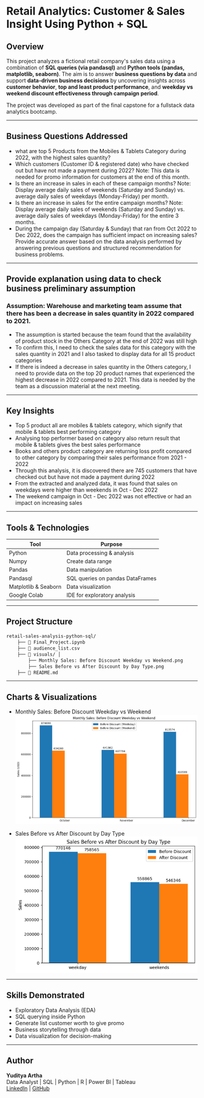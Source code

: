 # Retail Analytics: Customer & Sales Insight Using Python + SQL

## Overview

This project analyzes a fictional retail company's sales data using a combination of **SQL queries (via pandasql)** and **Python tools (pandas, matplotlib, seaborn)**. The aim is to answer **business questions by data** and support **data-driven business decisions** by uncovering insights across **customer behavior**, **top and least product performance**, and **weekday vs weekend discount effectiveness through campaign period**.

The project was developed as part of the final capstone for a fullstack data analytics bootcamp.

---

## Business Questions Addressed

- what are top 5 Products from the Mobiles & Tablets Category during 2022, with the highest sales quantity?
- Which customers (Customer ID & registered date) who have checked out but have not made a payment during 2022?
  Note: This data is needed for promo information for customers at the end of this month.
- Is there an increase in sales in each of these campaign months?
  Note: Display average daily sales of weekends (Saturday and Sunday) vs. average daily sales of weekdays (Monday-Friday) per month. 
- Is there an increase in sales for the entire campaign months?
  Note: Display average daily sales of weekends (Saturday and Sunday) vs. average daily sales of weekdays (Monday-Friday) for the entire 3 months.
- During the campaign day (Saturday & Sunday) that ran from Oct 2022 to Dec 2022, does the campaign has sufficient impact on increasing sales?
  Provide accurate answer based on the data analysis performed by answering previous questions and structured recommendation for business problems.

---
## Provide explanation using data to check business preliminary assumption
### Assumption: Warehouse and marketing team assume that there has been a decrease in sales quantity in 2022 compared to 2021. 
- The assumption is started because the team found that the availability of product stock in the Others Category at the end of 2022 was still high
- To confirm this, I need to check the sales data for this category with the sales quantity in 2021 and I also tasked to display data for all 15 product categories
- If there is indeed a decrease in sales quantity in the Others category, I need to provide data on the top 20 product names that experienced the highest decrease in 2022 compared to 2021. This data is needed by the team as a discussion material at the next meeting.

---

## Key Insights

- Top 5 product all are mobiles & tablets category, which signify that mobile & tablets best performing category
- Analysing top performer based on category also return result that mobile & tablets gives the best sales performance
- Books and others product category are returning loss profit compared to other category by comparing their sales performance from 2021 - 2022
- Through this analysis, it is discovered there are 745 customers that have checked out but have not made a payment during 2022
- From the extracted and analyzed data, it was found that sales on weekdays were higher than weekends in Oct - Dec 2022
- The weekend campaign in Oct - Dec 2022 was not effective or had an impact on increasing sales

---

## Tools & Technologies

| Tool         | Purpose                      |
|--------------|------------------------------|
| Python       | Data processing & analysis   |
| Numpy        | Create data range            |
| Pandas       | Data manipulation            |
| Pandasql     | SQL queries on pandas DataFrames |
| Matplotlib & Seaborn | Data visualization |
| Google Colab | IDE for exploratory analysis |

---

## Project Structure

```
retail-sales-analysis-python-sql/  
    ├── 📄 Final_Project.ipynb
    ├── 📄 audience_list.csv
    ├── 📁 visuals/ │
        ├── Monthly Sales: Before Discount Weekday vs Weekend.png
        ├── Sales Before vs After Discount by Day Type.png
    ├── 📄 README.md
```

---

## Charts & Visualizations

- Monthly Sales: Before Discount Weekday vs Weekend
  ![main](visuals/Before-Discount-Weekday-vs-Weekend.png)
  
- Sales Before vs After Discount by Day Type
  ![main](visuals/Before-vs-After-Discount-by-Day-Type.png)

---

## Skills Demonstrated

- Exploratory Data Analysis (EDA)
- SQL querying inside Python
- Generate list customer worth to give promo 
- Business storytelling through data
- Data visualization for decision-making

---

## Author

**Yuditya Artha**  
Data Analyst | SQL | Python | R | Power BI | Tableau  
[LinkedIn](https://www.linkedin.com/in/yuditya-artha) | [GitHub](https://github.com/yudityaartha)
